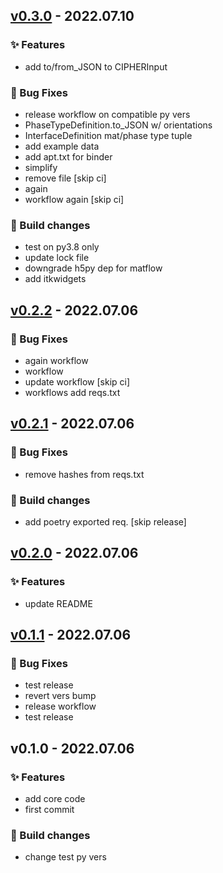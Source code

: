 
<a name="v0.3.0"></a>
## [v0.3.0](https://github.com/LightForm-group/cipher-parse/compare/v0.2.2...v0.3.0) - 2022.07.10

### ✨ Features

* add to/from_JSON to CIPHERInput

### 🐛 Bug Fixes

* release workflow on compatible py vers
* PhaseTypeDefinition.to_JSON w/ orientations
* InterfaceDefinition mat/phase type tuple
* add example data
* add apt.txt for binder
* simplify
* remove file [skip ci]
* again
* workflow again [skip ci]

### 👷 Build changes

* test on py3.8 only
* update lock file
* downgrade h5py dep for matflow
* add itkwidgets


<a name="v0.2.2"></a>
## [v0.2.2](https://github.com/LightForm-group/cipher-parse/compare/v0.2.1...v0.2.2) - 2022.07.06

### 🐛 Bug Fixes

* again workflow
* workflow
* update workflow [skip ci]
* workflows add reqs.txt


<a name="v0.2.1"></a>
## [v0.2.1](https://github.com/LightForm-group/cipher-parse/compare/v0.2.0...v0.2.1) - 2022.07.06

### 🐛 Bug Fixes

* remove hashes from reqs.txt

### 👷 Build changes

* add poetry exported req. [skip release]


<a name="v0.2.0"></a>
## [v0.2.0](https://github.com/LightForm-group/cipher-parse/compare/v0.1.1...v0.2.0) - 2022.07.06

### ✨ Features

* update README


<a name="v0.1.1"></a>
## [v0.1.1](https://github.com/LightForm-group/cipher-parse/compare/v0.1.0...v0.1.1) - 2022.07.06

### 🐛 Bug Fixes

* test release
* revert vers bump
* release workflow
* test release


<a name="v0.1.0"></a>
## v0.1.0 - 2022.07.06

### ✨ Features

* add core code
* first commit

### 👷 Build changes

* change test py vers

